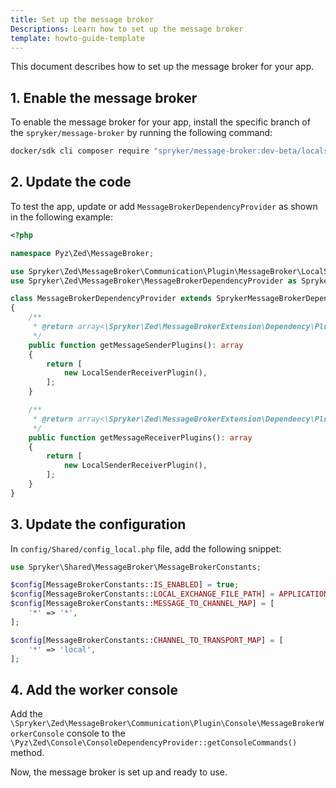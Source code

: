 ```yaml
---
title: Set up the message broker
Descriptions: Learn how to set up the message broker
template: howto-guide-template
---
```

This document describes how to set up the message broker for your app.

## 1. Enable the message broker

To enable the message broker for your app, install the specific branch of the `spryker/message-broker` by running the following command:

```bash
docker/sdk cli composer require "spryker/message-broker:dev-beta/localstack-replacement as 1.8.0"
```

## 2. Update the code

To test the app, update or add `MessageBrokerDependencyProvider` as shown in the following example:

```php
<?php

namespace Pyz\Zed\MessageBroker;

use Spryker\Zed\MessageBroker\Communication\Plugin\MessageBroker\LocalSenderReceiverPlugin;
use Spryker\Zed\MessageBroker\MessageBrokerDependencyProvider as SprykerMessageBrokerDependencyProvider;

class MessageBrokerDependencyProvider extends SprykerMessageBrokerDependencyProvider
{
    /**
     * @return array<\Spryker\Zed\MessageBrokerExtension\Dependency\Plugin\MessageSenderPluginInterface>
     */
    public function getMessageSenderPlugins(): array
    {
        return [
            new LocalSenderReceiverPlugin(),
        ];
    }

    /**
     * @return array<\Spryker\Zed\MessageBrokerExtension\Dependency\Plugin\MessageReceiverPluginInterface>
     */
    public function getMessageReceiverPlugins(): array
    {
        return [
            new LocalSenderReceiverPlugin(),
        ];
    }
}
```

## 3. Update the configuration

In `config/Shared/config_local.php` file, add the following snippet:

```php
use Spryker\Shared\MessageBroker\MessageBrokerConstants;

$config[MessageBrokerConstants::IS_ENABLED] = true;
$config[MessageBrokerConstants::LOCAL_EXCHANGE_FILE_PATH] = APPLICATION_ROOT_DIR . DIRECTORY_SEPARATOR . 'data' . DIRECTORY_SEPARATOR . 'data.json';
$config[MessageBrokerConstants::MESSAGE_TO_CHANNEL_MAP] = [
    '*' => '*',
];

$config[MessageBrokerConstants::CHANNEL_TO_TRANSPORT_MAP] = [
    '*' => 'local',
];
```

## 4. Add the worker console

Add the `\Spryker\Zed\MessageBroker\Communication\Plugin\Console\MessageBrokerWorkerConsole` console to the `\Pyz\Zed\Console\ConsoleDependencyProvider::getConsoleCommands()` method. 

Now, the message broker is set up and ready to use.